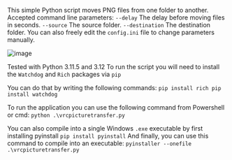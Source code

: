This simple Python script moves PNG files from one folder to another.
Accepted command line parameters:
    `--delay`       The delay before moving files in seconds.
    `--source`      The source folder.
    `--destination` The destination folder.
You can also freely edit the `config.ini` file to change parameters manually.

![image](https://github.com/TheOkamoto/movevrcpngfile/assets/42682615/dade63b5-6d06-479c-b32e-5e2a8161c6f5)

Tested with Python 3.11.5 and 3.12
To run the script you will need to install the `Watchdog` and `Rich` packages via `pip`

You can do that by writing the following commands:
`pip install rich
pip install watchdog`

To run the application you can use the following command from Powershell or cmd:
`python .\vrcpicturetransfer.py`

You can also compile into a single Windows `.exe` executable by first installing pyinstall
`pip install pyinstall`
And finally, you can use this command to compile into an executable:
`pyinstaller --onefile .\vrcpicturetransfer.py`
